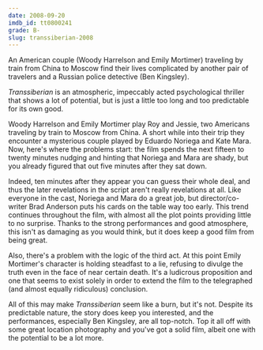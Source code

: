 ```yaml
---
date: 2008-09-20
imdb_id: tt0800241
grade: B-
slug: transsiberian-2008
---
```


An American couple (Woody Harrelson and Emily Mortimer) traveling by train from China to Moscow find their lives complicated by another pair of travelers and a Russian police detective (Ben Kingsley).

_Transsiberian_ is an atmospheric, impeccably acted psychological thriller that shows a lot of potential, but is just a little too long and too predictable for its own good.

Woody Harrelson and Emily Mortimer play Roy and Jessie, two Americans traveling by train to Moscow from China. A short while into their trip they encounter a mysterious couple played by Eduardo Noriega and Kate Mara. Now, here's where the problems start: the film spends the next fifteen to twenty minutes nudging and hinting that Noriega and Mara are shady, but you already figured that out five minutes after they sat down.

Indeed, ten minutes after they appear you can guess their whole deal, and thus the later revelations in the script aren't really revelations at all. Like everyone in the cast, Noriega and Mara do a great job, but director/co-writer Brad Anderson puts his cards on the table way too early. This trend continues throughout the film, with almost all the plot points providing little to no surprise. Thanks to the strong performances and good atmosphere, this isn't as damaging as you would think, but it does keep a good film from being great.

Also, there's a problem with the logic of the third act. At this point Emily Mortimer's character is holding steadfast to a lie, refusing to divulge the truth even in the face of near certain death. It's a ludicrous proposition and one that seems to exist solely in order to extend the film to the telegraphed (and almost equally ridiculous) conclusion.

All of this may make _Transsiberian_ seem like a burn, but it's not. Despite its predictable nature, the story does keep you interested, and the performances, especially Ben Kingsley, are all top-notch. Top it all off with some great location photography and you've got a solid film, albeit one with the potential to be a lot more.
